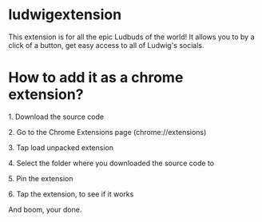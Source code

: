 # ludwigextension

This extension is for all the epic Ludbuds of the world! It allows you to by a click of a button, get easy access to all of Ludwig's socials. 

<h1> How to add it as a chrome extension?</h1>
<p> 1. Download the source code </p>
<p>2. Go to the Chrome Extensions page (chrome://extensions)</p>
<p>3. Tap load unpacked extension</p>
<p>4. Select the folder where you downloaded the source code to</p>
<p>5. Pin the extension</p>
<p>6. Tap the extension, to see if it works</p>

<p>And boom, your done.</p>

